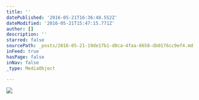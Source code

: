 ```yaml
---
title: ''
datePublished: '2016-05-21T16:36:48.552Z'
dateModified: '2016-05-21T15:47:15.771Z'
author: []
description: ''
starred: false
sourcePath: _posts/2016-05-21-19de17b1-d8ca-4faa-8658-db0176cc9ef4.md
inFeed: true
hasPage: false
inNav: false
_type: MediaObject

---
```

![](https://the-grid-user-content.s3-us-west-2.amazonaws.com/91e61d6d-f875-44db-b921-215c85a97be8.jpg)
